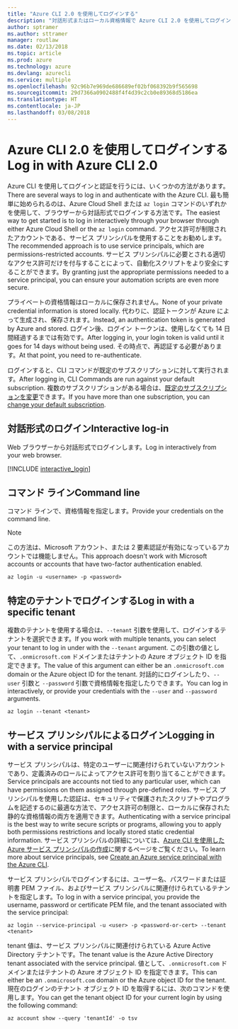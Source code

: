 ```yaml
---
title: "Azure CLI 2.0 を使用してログインする"
description: "対話形式またはローカル資格情報で Azure CLI 2.0 を使用してログインします"
author: sptramer
ms.author: sttramer
manager: routlaw
ms.date: 02/13/2018
ms.topic: article
ms.prod: azure
ms.technology: azure
ms.devlang: azurecli
ms.service: multiple
ms.openlocfilehash: 92c96b7e969de686689ef02bf068392b9f565698
ms.sourcegitcommit: 29d7366a0902488f4f4d39c2cb0e89368d5186ea
ms.translationtype: HT
ms.contentlocale: ja-JP
ms.lasthandoff: 03/08/2018
---
```

# <a name="log-in-with-azure-cli-20"></a><span data-ttu-id="8c2ef-103">Azure CLI 2.0 を使用してログインする</span><span class="sxs-lookup"><span data-stu-id="8c2ef-103">Log in with Azure CLI 2.0</span></span>

<span data-ttu-id="8c2ef-104">Azure CLI を使用してログインと認証を行うには、いくつかの方法があります。</span><span class="sxs-lookup"><span data-stu-id="8c2ef-104">There are several ways to log in and authenticate with the Azure CLI.</span></span> <span data-ttu-id="8c2ef-105">最も簡単に始められるのは、Azure Cloud Shell または `az login` コマンドのいずれかを使用して、ブラウザーから対話形式でログインする方法です。</span><span class="sxs-lookup"><span data-stu-id="8c2ef-105">The easiest way to get started is to log in interactively through your browser through either Azure Cloud Shell or the `az login` command.</span></span>
<span data-ttu-id="8c2ef-106">アクセス許可が制限されたアカウントである、サービス プリンシパルを使用することをお勧めします。</span><span class="sxs-lookup"><span data-stu-id="8c2ef-106">The recommended approach is to use service principals, which are permissions-restricted accounts.</span></span> <span data-ttu-id="8c2ef-107">サービス プリンシパルに必要とされる適切なアクセス許可だけを付与することによって、自動化スクリプトをより安全にすることができます。</span><span class="sxs-lookup"><span data-stu-id="8c2ef-107">By granting just the appropriate permissions needed to a service principal, you can ensure your automation scripts are even more secure.</span></span>

<span data-ttu-id="8c2ef-108">プライベートの資格情報はローカルに保存されません。</span><span class="sxs-lookup"><span data-stu-id="8c2ef-108">None of your private credential information is stored locally.</span></span> <span data-ttu-id="8c2ef-109">代わりに、認証トークンが Azure によって生成され、保存されます。</span><span class="sxs-lookup"><span data-stu-id="8c2ef-109">Instead, an authentication token is generated by Azure and stored.</span></span> <span data-ttu-id="8c2ef-110">ログイン後、ログイン トークンは、使用しなくても 14 日間経過するまでは有効です。</span><span class="sxs-lookup"><span data-stu-id="8c2ef-110">After logging in, your login token is valid until it goes for 14 days without being used.</span></span> <span data-ttu-id="8c2ef-111">その時点で、再認証する必要があります。</span><span class="sxs-lookup"><span data-stu-id="8c2ef-111">At that point, you need to re-authenticate.</span></span>

<span data-ttu-id="8c2ef-112">ログインすると、CLI コマンドが既定のサブスクリプションに対して実行されます。</span><span class="sxs-lookup"><span data-stu-id="8c2ef-112">After logging in, CLI Commands are run against your default subscription.</span></span> <span data-ttu-id="8c2ef-113">複数のサブスクリプションがある場合は、[既定のサブスクリプションを変更](manage-azure-subscriptions-azure-cli.md)できます。</span><span class="sxs-lookup"><span data-stu-id="8c2ef-113">If you have more than one subscription, you can [change your default subscription](manage-azure-subscriptions-azure-cli.md).</span></span>

## <a name="interactive-log-in"></a><span data-ttu-id="8c2ef-114">対話形式のログイン</span><span class="sxs-lookup"><span data-stu-id="8c2ef-114">Interactive log-in</span></span>

<span data-ttu-id="8c2ef-115">Web ブラウザーから対話形式でログインします。</span><span class="sxs-lookup"><span data-stu-id="8c2ef-115">Log in interactively from your web browser.</span></span>

[!INCLUDE [interactive_login](includes/interactive-login.md)]

## <a name="command-line"></a><span data-ttu-id="8c2ef-116">コマンド ライン</span><span class="sxs-lookup"><span data-stu-id="8c2ef-116">Command line</span></span>

<span data-ttu-id="8c2ef-117">コマンド ラインで、資格情報を指定します。</span><span class="sxs-lookup"><span data-stu-id="8c2ef-117">Provide your credentials on the command line.</span></span>

> [!Note]
> <span data-ttu-id="8c2ef-118">この方法は、Microsoft アカウント、または 2 要素認証が有効になっているアカウントでは機能しません。</span><span class="sxs-lookup"><span data-stu-id="8c2ef-118">This approach doesn't work with Microsoft accounts or accounts that have two-factor authentication enabled.</span></span>

```azurecli
az login -u <username> -p <password>
```

## <a name="log-in-with-a-specific-tenant"></a><span data-ttu-id="8c2ef-119">特定のテナントでログインする</span><span class="sxs-lookup"><span data-stu-id="8c2ef-119">Log in with a specific tenant</span></span>

<span data-ttu-id="8c2ef-120">複数のテナントを使用する場合は、`--tenant` 引数を使用して、ログインするテナントを選択できます。</span><span class="sxs-lookup"><span data-stu-id="8c2ef-120">If you work with multiple tenants, you can select your tenant to log in under with the `--tenant` argument.</span></span> <span data-ttu-id="8c2ef-121">この引数の値として、`.onmicrosoft.com` ドメインまたはテナントの Azure オブジェクト ID を指定できます。</span><span class="sxs-lookup"><span data-stu-id="8c2ef-121">The value of this argument can either be an `.onmicrosoft.com` domain or the Azure object ID for the tenant.</span></span> <span data-ttu-id="8c2ef-122">対話的にログインしたり、`--user` 引数と `--password` 引数で資格情報を指定したりできます。</span><span class="sxs-lookup"><span data-stu-id="8c2ef-122">You can log in interactively, or provide your credentials with the `--user` and `--password` arguments.</span></span> 

```
az login --tenant <tenant>
```

## <a name="logging-in-with-a-service-principal"></a><span data-ttu-id="8c2ef-123">サービス プリンシパルによるログイン</span><span class="sxs-lookup"><span data-stu-id="8c2ef-123">Logging in with a service principal</span></span>

<span data-ttu-id="8c2ef-124">サービス プリンシパルは、特定のユーザーに関連付けられていないアカウントであり、定義済みのロールによってアクセス許可を割り当てることができます。</span><span class="sxs-lookup"><span data-stu-id="8c2ef-124">Service principals are accounts not tied to any particular user, which can have permissions on them assigned through pre-defined roles.</span></span> <span data-ttu-id="8c2ef-125">サービス プリンシパルを使用した認証は、セキュリティで保護されたスクリプトやプログラムを記述するのに最適な方法で、アクセス許可の制限と、ローカルに保存された静的な資格情報の両方を適用できます。</span><span class="sxs-lookup"><span data-stu-id="8c2ef-125">Authenticating with a service principal is the best way to write secure scripts or programs, allowing you to apply both permissions restrictions and locally stored static credential information.</span></span> <span data-ttu-id="8c2ef-126">サービス プリンシパルの詳細については、[Azure CLI を使用した Azure サービス プリンシパルの作成](create-an-azure-service-principal-azure-cli.md)に関するページをご覧ください。</span><span class="sxs-lookup"><span data-stu-id="8c2ef-126">To learn more about service principals, see [Create an Azure service principal with the Azure CLI](create-an-azure-service-principal-azure-cli.md).</span></span>

<span data-ttu-id="8c2ef-127">サービス プリンシパルでログインするには、ユーザー名、パスワードまたは証明書 PEM ファイル、およびサービス プリンシパルに関連付けられているテナントを指定します。</span><span class="sxs-lookup"><span data-stu-id="8c2ef-127">To log in with a service principal, you provide the username, password or certificate PEM file, and the tenant associated with the service principal:</span></span>

```azurecli
az login --service-principal -u <user> -p <password-or-cert> --tenant <tenant>
```

<span data-ttu-id="8c2ef-128">tenant 値は、サービス プリンシパルに関連付けられている Azure Active Directory テナントです。</span><span class="sxs-lookup"><span data-stu-id="8c2ef-128">The tenant value is the Azure Active Directory tenant associated with the service principal.</span></span> <span data-ttu-id="8c2ef-129">値として、`.onmicrosoft.com` ドメインまたはテナントの Azure オブジェクト ID を指定できます。</span><span class="sxs-lookup"><span data-stu-id="8c2ef-129">This can either be an `.onmicrosoft.com` domain or the Azure object ID for the tenant.</span></span>
<span data-ttu-id="8c2ef-130">現在のログインのテナント オブジェクト ID を取得するには、次のコマンドを使用します。</span><span class="sxs-lookup"><span data-stu-id="8c2ef-130">You can get the tenant object ID for your current login by using the following command:</span></span>

```azurecli
az account show --query 'tenantId' -o tsv
```
